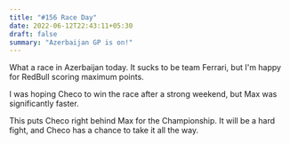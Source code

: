 ```yaml
---
title: "#156 Race Day"
date: 2022-06-12T22:43:11+05:30
draft: false
summary: "Azerbaijan GP is on!"
---
```


What a race in Azerbaijan today. It sucks to be team Ferrari, but I'm happy for RedBull scoring maximum points.

I was hoping Checo to win the race after a strong weekend, but Max was significantly faster.

This puts Checo right behind Max for the Championship. It will be a hard fight, and Checo has a chance to take it all the way.
